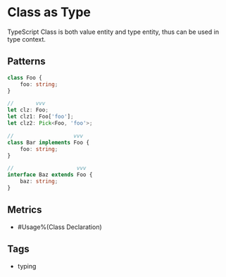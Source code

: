 # Class as Type

TypeScript Class is both value entity and type entity, thus can be used in type context.

## Patterns

```ts
class Foo {
    foo: string;
}

//       vvv
let clz: Foo;
let clz1: Foo['foo'];
let clz2: Pick<Foo, 'foo'>;

//                   vvv
class Bar implements Foo {
    foo: string;
}

//                    vvv
interface Baz extends Foo {
    baz: string;
}
```

## Metrics

* #Usage%(Class Declaration)

## Tags

* typing
